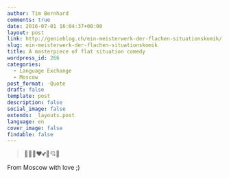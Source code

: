 ```yaml
---
author: Tim Bernhard
comments: true
date: 2016-07-01 16:04:37+00:00
layout: post
link: http://genieblog.ch/ein-meisterwerk-der-flachen-situationskomik/
slug: ein-meisterwerk-der-flachen-situationskomik
title: A masterpiece of flat situation comedy
wordpress_id: 266
categories:
  - Language Exchange
  - Moscow
post_format: -Quote
draft: false
template: post
description: false
social_image: false
extends: _layouts.post
language: en
cover_image: false
findable: false
---
```


<blockquote>💋😍😘❤💕💓💘💌</blockquote>

From Moscow with love ;)
